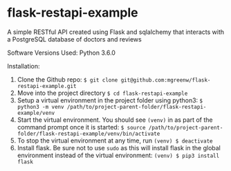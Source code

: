# flask-restapi-example
A simple RESTful API created using Flask and sqlalchemy that interacts with a PostgreSQL database of doctors and reviews

Software Versions Used:
Python 3.6.0

Installation:

1) Clone the Github repo: `$ git clone git@github.com:mgreenw/flask-restapi-example.git`
2) Move into the project directory `$ cd flask-restapi-example`
3) Setup a virtual environment in the project folder using python3: `$ python3 -m venv /path/to/project-parent-folder/flask-restapi-example/venv`
4) Start the virtual environment. You should see `(venv)` in as part of the command prompt once it is started: `$ source /path/to/project-parent-folder/flask-restapi-example/venv/bin/activate`
5) To stop the virtual environment at any time, run `(venv) $ deactivate`
6) Install flask. Be sure not to use `sudo` as this will install flask in the global environment instead of the virtual environment: `(venv) $ pip3 install flask`
